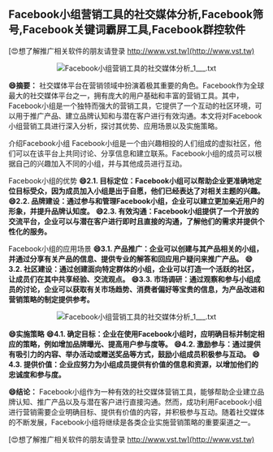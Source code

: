 ## **Facebook小组营销工具的社交媒体分析,Facebook筛号,Facebook关键词霸屏工具,Facebook群控软件**

[😍想了解推广相关软件的朋友请登录 http://www.vst.tw](http://www.vst.tw)

 <center><img src="https://vst.tw/MP4/tuiguang/png/0.png" alt="Facebook小组营销工具的社交媒体分析_1___.txt"></center>

**😄摘要：**
社交媒体平台在营销领域中扮演着极其重要的角色。Facebook作为全球最大的社交媒体平台之一，拥有庞大的用户基础和丰富的营销工具。其中，Facebook小组是一个独特而强大的营销工具，它提供了一个互动的社区环境，可以用于推广产品、建立品牌认知和与潜在客户进行有效沟通。本文将对Facebook小组营销工具进行深入分析，探讨其优势、应用场景以及实施策略。

介绍Facebook小组
Facebook小组是一个由兴趣相投的人们组成的虚拟社区，他们可以在该平台上共同讨论、分享信息和建立联系。Facebook小组的成员可以根据自己的兴趣加入不同的小组，并与其他成员进行互动。

Facebook小组的优势
**😄2.1. 目标定位：Facebook小组可以帮助企业更准确地定位目标受众，因为成员加入小组是出于自愿，他们已经表达了对相关主题的兴趣。**
**😄2.2. 品牌建设：通过参与和管理Facebook小组，企业可以建立更加亲近用户的形象，并提升品牌认知度。**
**😄2.3. 有效沟通：Facebook小组提供了一个开放的交流平台，企业可以与潜在客户进行即时且直接的沟通，了解他们的需求并提供个性化的服务。**

Facebook小组的应用场景
**😄3.1. 产品推广：企业可以创建与其产品相关的小组，并通过分享有关产品的信息、提供专业的解答和回应用户疑问来推广产品。**
**😄3.2. 社区建设：通过创建面向特定群体的小组，企业可以打造一个活跃的社区，让成员们在其中共享经验、交流观点。**
**😄3.3. 市场调研：通过观察和参与小组成员的讨论，企业可以获取有关市场趋势、消费者偏好等宝贵的信息，为产品改进和营销策略的制定提供参考。**

 <center><img src="https://vst.tw/MP4/tuiguang/png/6.png" alt="Facebook小组营销工具的社交媒体分析_1___.txt"></center>

**😄实施策略**
**😄4.1. 确定目标：企业在使用Facebook小组时，应明确目标并制定相应的策略，例如增加品牌曝光、提高用户参与度等。**
**😄4.2. 激励参与：通过提供有吸引力的内容、举办活动或赠送奖品等方式，鼓励小组成员积极参与互动。**
**😄4.3. 提供价值：企业应努力为小组成员提供有价值的信息和资源，以增加他们的忠诚度和参与度。**

**😄结论：**
Facebook小组作为一种有效的社交媒体营销工具，能够帮助企业建立品牌认知、推广产品以及与潜在客户进行直接沟通。然而，成功利用Facebook小组进行营销需要企业明确目标、提供有价值的内容，并积极参与互动。随着社交媒体的不断发展，Facebook小组将继续是各类企业实施营销策略的重要渠道之一。

[😍想了解推广相关软件的朋友请登录 http://www.vst.tw](http://www.vst.tw)



